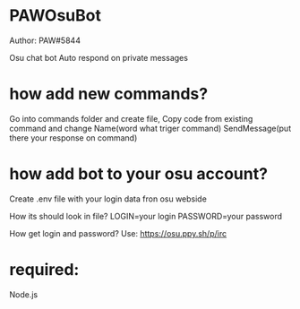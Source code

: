 # PAWOsuBot
 Author: PAW#5844

Osu chat bot
Auto respond on private messages

# how add new commands?
 Go into commands folder and create file,
 Copy code from existing command and change
 Name(word what triger command)
 SendMessage(put there your response on command)

# how add bot to your osu account?
 Create .env file with your login data fron osu webside
 
 How its should look in file?
 LOGIN=your login
 PASSWORD=your password

 How get login and password?
 Use: https://osu.ppy.sh/p/irc

# required:
 Node.js
